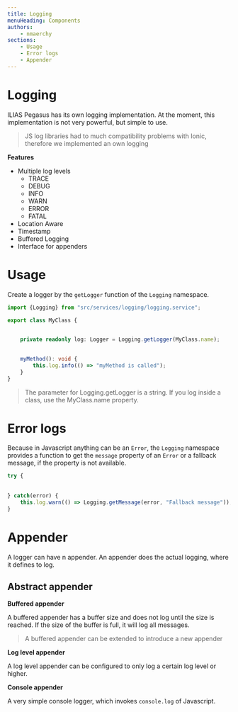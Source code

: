 ```yaml
---
title: Logging
menuHeading: Components
authors:
    - nmaerchy
sections:
    - Usage
    - Error logs
    - Appender
---
```


# Logging

ILIAS Pegasus has its own logging implementation. At the moment, this implementation
is not very powerful, but simple to use.

> JS log libraries had to much compatibility problems with Ionic, therefore we implemented an own logging

**Features**

* Multiple log levels
    * TRACE
    * DEBUG
    * INFO
    * WARN
    * ERROR
    * FATAL
* Location Aware
* Timestamp
* Buffered Logging
* Interface for appenders

# Usage

Create a logger by the `getLogger` function of the `Logging` namespace.

```typescript
import {Logging} from "src/services/logging/logging.service";
 
export class MyClass {


    private readonly log: Logger = Logging.getLogger(MyClass.name);
 

    myMethod(): void {
        this.log.info(() => "myMethod is called");
    }
}
```

> The parameter for Logging.getLogger is a string. If you log inside a class, use the MyClass.name property.

# Error logs

Because in Javascript anything can be an `Error`, the `Logging` namespace provides a
function to get the `message` property of an `Error` or a fallback message, if the property is not available.

```typescript
try {
 
 
} catch(error) {
    this.log.warn(() => Logging.getMessage(error, "Fallback message"));
}
```
# Appender

A logger can have n appender. An appender does the actual logging, where it defines to log.

## Abstract appender

**Buffered appender**

A buffered appender has a buffer size and does not log until the size is reached.
If the size of the buffer is full, it will log all messages.

> A buffered appender can be extended to introduce a new appender

**Log level appender**

A log level appender can be configured to only log a certain log level or higher.

**Console appender**

A very simple console logger, which invokes `console.log` of Javascript.
